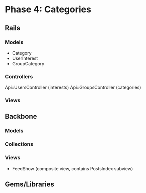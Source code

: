 # Phase 4: Categories

## Rails
### Models
* Category
* UserInterest
* GroupCategory

### Controllers
Api::UsersController (interests)
Api::GroupsController (categories)

### Views

## Backbone
### Models

### Collections

### Views
* FeedShow (composite view, contains PostsIndex subview)

## Gems/Libraries
